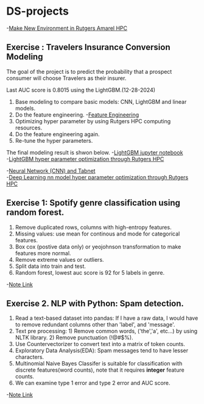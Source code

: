 # DS-projects

 -[Make New Environment in Rutgers Amarel HPC ](set_environment)

## Exercise : Travelers Insurance Conversion Modeling
The goal of the project is to predict the probability that a prospect consumer will choose Travelers as their insurer.

Last AUC score is 0.8015 using the LightGBM.(12-28-2024)

1. Base modeling to compare basic models: CNN, LightGBM and linear models.
2. Do the feature engineering. -[Feature Engineering](trav/data_engineering_lightgbm.ipynb)  
3. Optimizing hyper parameter by using Rutgers HPC computing resources.   
4. Do the feature engineering again.   
5. Re-tune the hyper parameters.

The final modeling result is shwon below.
-[LightGBM jupyter notebook](trav/travelers_lightgbm.ipynb)            
-[LightGBM hyper parameter optimization through Rutgers HPC](trav/amarel/lightgbm_param_opt.txt)      

-[Neural Network (CNN) and Tabnet](trav/trav_neural_network.ipynb)           
-[Deep Learning nn model hyper parameter optimization through Rutgers HPC](trav/amarel/nn_param_opt)          
            


## Exercise 1: Spotify genre classification using random forest.
  1. Remove duplicated rows, columns with high-entropy features.
  2. Missing values: use mean for continous and mode for categorical features.
  3. Box cox (postive data only) or yeojohnson transformation to make features more normal.
  4. Remove extreme values or outliers.
  5. Split data into train and test.
  6. Random forest, lowest auc score is 92 for 5 labels in genre.

 -[Note Link](cl20813_SPOTIFY_GENRE.ipynb)


## Exercise 2. NLP with Python: Spam detection.

  1. Read a text-based dataset into pandas: If I have a raw data, I would have to remove redundant columns other than 'label', and 'message'.
  2. Text pre processing: 1) Remove common words, ('the','a', etc...) by using NLTK library. 2) Remove punctuation (!@#$%).
  3. Use Countervectorizer to convert text into a matrix of token counts.
  4. Exploratory Data Analysis(EDA): Spam messages tend to have lesser characters.
  5. Multinomial Naive Bayes Classifer is suitable for classification with discrete features(word counts), note that it requires **integer** feature counts.
  6. We can examine type 1 error and type 2 error and AUC score.

 -[Note Link](NLP_exercise_scam_detector/NLP_exercise_scam_detector.ipynb)

